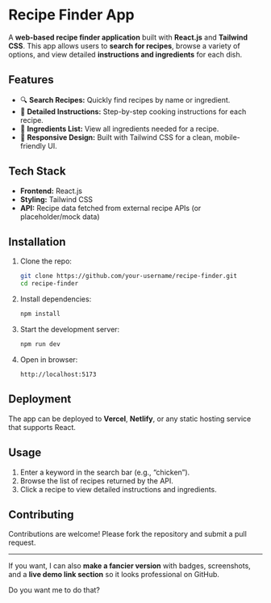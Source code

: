 
# Recipe Finder App

A **web-based recipe finder application** built with **React.js** and **Tailwind CSS**. This app allows users to **search for recipes**, browse a variety of options, and view detailed **instructions and ingredients** for each dish.


## Features

* 🔍 **Search Recipes:** Quickly find recipes by name or ingredient.
* 📖 **Detailed Instructions:** Step-by-step cooking instructions for each recipe.
* 🥗 **Ingredients List:** View all ingredients needed for a recipe.
* 🎨 **Responsive Design:** Built with Tailwind CSS for a clean, mobile-friendly UI.


## Tech Stack

* **Frontend:** React.js
* **Styling:** Tailwind CSS
* **API:** Recipe data fetched from external recipe APIs (or placeholder/mock data)


## Installation

1. Clone the repo:

   ```bash
   git clone https://github.com/your-username/recipe-finder.git
   cd recipe-finder
   ```

2. Install dependencies:

   ```bash
   npm install
   ```

3. Start the development server:

   ```bash
   npm run dev
   ```

4. Open in browser:

   ```
   http://localhost:5173
   ```

## Deployment

The app can be deployed to **Vercel**, **Netlify**, or any static hosting service that supports React.

## Usage

1. Enter a keyword in the search bar (e.g., “chicken”).
2. Browse the list of recipes returned by the API.
3. Click a recipe to view detailed instructions and ingredients.

## Contributing

Contributions are welcome! Please fork the repository and submit a pull request.


---

If you want, I can also **make a fancier version** with badges, screenshots, and a **live demo link section** so it looks professional on GitHub.

Do you want me to do that?
